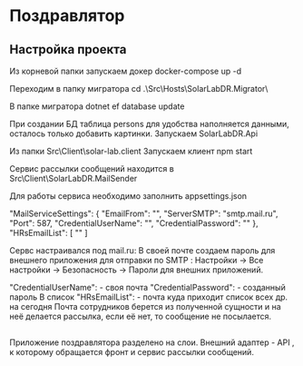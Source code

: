 # Поздравлятор

## Настройка проекта

Из корневой папки запускаем докер
docker-compose up -d

Переходим в папку мигратора
cd .\Src\Hosts\SolarLabDR.Migrator\

В папке мигратора
dotnet ef database update

При создании БД таблица persons для удобства наполняется данными, осталось только добавить картинки.
Запускаем SolarLabDR.Api

Из папки
Src\Client\solar-lab.client 
Запускаем клиент
npm start

Сервис рассылки сообщений находится в 
Src\Client\SolarLabDR.MailSender

Для работы сервиса необходимо заполнить appsettings.json

  "MailServiceSettings": {
    "EmailFrom": "",
    "ServerSMTP": "smtp.mail.ru",
    "Port": 587,
    "CredentialUserName": "",
    "CredentialPassword": ""
  },
  "HRsEmailList": [ "" ]

Сервс настраивался под mail.ru:
В своей почте создаем пароль для внешнего приложения для отправки по SMTP :
Настройки → Все настройки → Безопасность → Пароли для внешних приложений.

"CredentialUserName": - своя почта
"CredentialPassword":  - созданный пароль
В список "HRsEmailList": - почта куда приходит список всех др. на сегодня
Почта сотрудников берется из полученной сущности и на неё делается рассылка, если её нет, то сообщение не посылается.

##
Приложение поздравлятора разделено на слои. Внешний адаптер - API , к которому обращается фронт и сервис рассылки сообщений.


